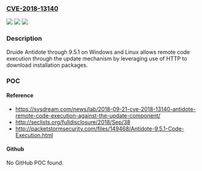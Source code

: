 ### [CVE-2018-13140](https://cve.mitre.org/cgi-bin/cvename.cgi?name=CVE-2018-13140)
![](https://img.shields.io/static/v1?label=Product&message=n%2Fa&color=blue)
![](https://img.shields.io/static/v1?label=Version&message=n%2Fa&color=blue)
![](https://img.shields.io/static/v1?label=Vulnerability&message=n%2Fa&color=brighgreen)

### Description

Druide Antidote through 9.5.1 on Windows and Linux allows remote code execution through the update mechanism by leveraging use of HTTP to download installation packages.

### POC

#### Reference
- https://sysdream.com/news/lab/2018-09-21-cve-2018-13140-antidote-remote-code-execution-against-the-update-component/
- http://seclists.org/fulldisclosure/2018/Sep/38
- http://packetstormsecurity.com/files/149468/Antidote-9.5.1-Code-Execution.html

#### Github
No GitHub POC found.

